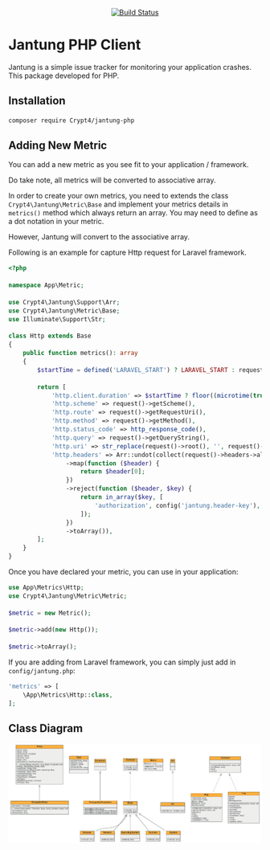 <p align="center">
<a href="https://github.com/Crypt4/jantung-php/actions"><img src="https://github.com/Crypt4/jantung-php/actions/workflows/run-tests.yml/badge.svg" alt="Build Status"></a>
</p>

# Jantung PHP Client

Jantung is a simple issue tracker for monitoring your application crashes. This package developed for PHP.

## Installation

```bash
composer require Crypt4/jantung-php
```

## Adding New Metric

You can add a new metric as you see fit to your application / framework.

Do take note, all metrics will be converted to associative array.

In order to create your own metrics, you need to extends the class `Crypt4\Jantung\Metric\Base` and implement your metrics details in `metrics()` method which always return an array. You may need to define as a dot notation in your metric.

However, Jantung will convert to the associative array.

Following is an example for capture Http request for Laravel framework.

```php
<?php

namespace App\Metric;

use Crypt4\Jantung\Support\Arr;
use Crypt4\Jantung\Metric\Base;
use Illuminate\Support\Str;

class Http extends Base
{
    public function metrics(): array
    {
        $startTime = defined('LARAVEL_START') ? LARAVEL_START : request()->server('REQUEST_TIME_FLOAT');

        return [
            'http.client.duration' => $startTime ? floor((microtime(true) - $startTime) * 1000) : null,
            'http.scheme' => request()->getScheme(),
            'http.route' => request()->getRequestUri(),
            'http.method' => request()->getMethod(),
            'http.status_code' => http_response_code(),
            'http.query' => request()->getQueryString(),
            'http.uri' => str_replace(request()->root(), '', request()->fullUrl()) ?: '/',
            'http.headers' => Arr::undot(collect(request()->headers->all())
                ->map(function ($header) {
                    return $header[0];
                })
                ->reject(function ($header, $key) {
                    return in_array($key, [
                        'authorization', config('jantung.header-key'), 'jantung-key',
                    ]);
                })
                ->toArray()),
        ];
    }
}
```

Once you have declared your metric, you can use in your application:

```php
use App\Metrics\Http;
use Crypt4\Jantung\Metric\Metric;

$metric = new Metric();

$metric->add(new Http());

$metric->toArray();
```

If you are adding from Laravel framework, you can simply just add in `config/jantung.php`:

```php
'metrics' => [
    \App\Metrics\Http::class,
];
```

## Class Diagram

<center>
<img src="jantung-php-uml-diagram.png">
</center>
